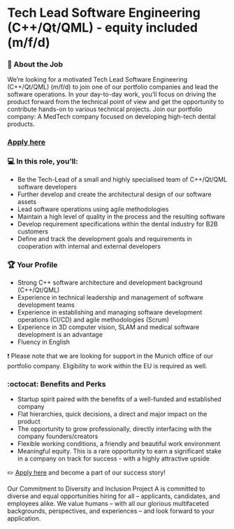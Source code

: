 # Tech Lead Software Engineering (C++/Qt/QML) - equity included (m/f/d)

### 🚀 About the Job

We’re looking for a motivated Tech Lead Software Engineering (C++/Qt/QML) (m/f/d) to join one of our portfolio companies and lead the software operations.
In your day-to-day work, you’ll focus on driving the product forward from the technical point of view and get the opportunity to contribute hands-on to various technical projects.
Join our portfolio company: A MedTech company focused on developing high-tech dental products. 


### [Apply here](https://grnh.se/5c557d482us)

### :computer: In this role, you’ll:

* Be the Tech-Lead of a small and highly specialised team of C++/Qt/QML software developers
* Further develop and create the  architectural design of our software assets 
* Lead software operations using agile methodologies 
* Maintain a high level of quality in the process and the resulting software 
* Develop requirement specifications within the dental industry for B2B customers
* Define and track the development goals and requirements in cooperation with internal and external developers


### 🏆 Your Profile

* Strong C++ software architecture and development background (C++/Qt/QML)
* Experience in technical leadership and management of software development teams
* Experience in establishing and managing software development operations (CI/CD) and agile methodologies (Scrum)
* Experience in 3D computer vision, SLAM and medical software development is an advantage
* Fluency in English 


❗ Please note that we are looking for support in the Munich office of our portfolio company. Eligibility to work within the EU is required as well.

### :octocat: Benefits and Perks

* Startup spirit paired with the benefits of a well-funded and established company
* Flat hierarchies, quick decisions, a direct and major impact on the product
* The opportunity to grow professionally, directly interfacing with the company founders/creators
* Flexible working conditions, a friendly and beautiful work environment
* Meaningful equity. This is a rare opportunity to earn a significant stake in a company on track for success - with a highly attractive upside

:pencil2: [Apply here](https://grnh.se/5c557d482us) and become a part of our success story!


Our Commitment to Diversity and Inclusion
Project A is committed to diverse and equal opportunities hiring for all – applicants, candidates, and employees alike. We value humans – with all our glorious multifaceted backgrounds, perspectives, and experiences – and look forward to your application.


